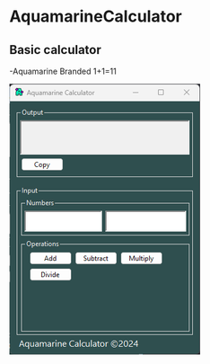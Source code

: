 # AquamarineCalculator

## Basic calculator
-Aquamarine Branded
1+1=11

![](https://github.com/Megamer-studios/Aquamarine-Calculator/blob/master/image_2024-03-10_155604668.png)

